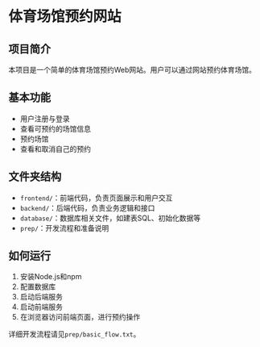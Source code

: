 # 体育场馆预约网站

## 项目简介
本项目是一个简单的体育场馆预约Web网站。用户可以通过网站预约体育场馆。

## 基本功能
- 用户注册与登录
- 查看可预约的场馆信息
- 预约场馆
- 查看和取消自己的预约

## 文件夹结构
- `frontend/`：前端代码，负责页面展示和用户交互
- `backend/`：后端代码，负责业务逻辑和接口
- `database/`：数据库相关文件，如建表SQL、初始化数据等
- `prep/`：开发流程和准备说明

## 如何运行
1. 安装Node.js和npm
2. 配置数据库
3. 启动后端服务
4. 启动前端服务
5. 在浏览器访问前端页面，进行预约操作

详细开发流程请见`prep/basic_flow.txt`。 